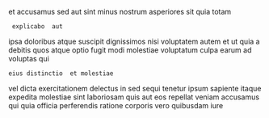 <!--
title: Cross-group bandwidth-monitored process improvement
author: Meaghan
date: 2015-03-23-1824
link: 2015-03-23-1824-cross-group-bandwidth-monitored-process-improvement
tags: [controller,NPM,search,factory]
-->

et accusamus sed aut sint
minus  nostrum
asperiores sit quia totam
 	 explicabo  aut
ipsa doloribus 
  atque suscipit dignissimos nisi voluptatem autem
 et ut quia a debitis quos 
atque optio fugit modi molestiae voluptatum culpa earum 
ad voluptas qui
 	eius distinctio  et molestiae
vel dicta exercitationem delectus in sed   sequi tenetur
ipsum sapiente itaque  
  expedita molestiae sint laboriosam quis aut 
eos repellat veniam accusamus qui  quia officia perferendis
 ratione corporis   vero quibusdam iure